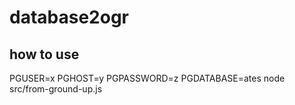 # database2ogr

## how to use
PGUSER=x PGHOST=y PGPASSWORD=z PGDATABASE=ates node src/from-ground-up.js
